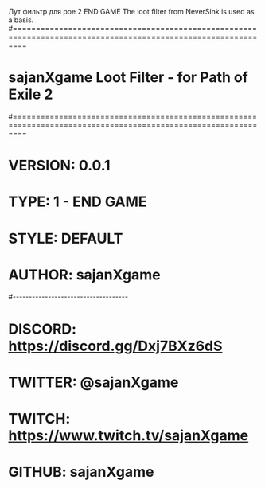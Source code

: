 Лут фильтр для poe 2 END GAME
The loot filter from NeverSink is used as a basis.
#===============================================================================================================
# sajanXgame Loot Filter - for Path of Exile 2
#===============================================================================================================
# VERSION:  0.0.1
# TYPE:     1 - END GAME
# STYLE:    DEFAULT
# AUTHOR:   sajanXgame
#------------------------------------
# DISCORD: https://discord.gg/Dxj7BXz6dS
# TWITTER: @sajanXgame
# TWITCH:  https://www.twitch.tv/sajanXgame
# GITHUB:  sajanXgame
